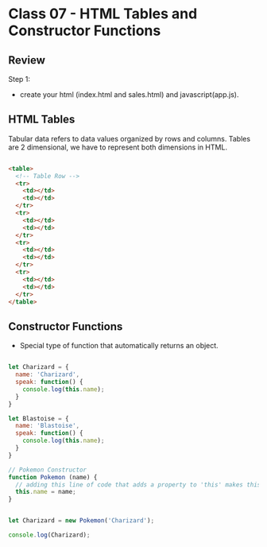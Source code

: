 # Class 07 - HTML Tables and Constructor Functions

## Review

Step 1:

* create your html (index.html and sales.html) and javascript(app.js).

## HTML Tables

Tabular data refers to data values organized by rows and columns.  Tables are 2 dimensional, we have to represent both dimensions in HTML.

```html

<table>
  <!-- Table Row -->
  <tr>
    <td></td>
    <td></td>
  </tr>
  <tr>
    <td></td>
    <td></td>
  </tr>
  <tr>
    <td></td>
    <td></td>
  </tr>
  <tr>
    <td></td>
    <td></td>
  </tr> 
</table>

```

## Constructor Functions

* Special type of function that automatically returns an object.

```javascript

let Charizard = {
  name: 'Charizard',
  speak: function() {
    console.log(this.name);
  }
}

let Blastoise = {
  name: 'Blastoise',
  speak: function() {
    console.log(this.name);
  }
}

// Pokemon Constructor
function Pokemon (name) {
  // adding this line of code that adds a property to 'this' makes this a constructor
  this.name = name;
}


let Charizard = new Pokemon('Charizard');

console.log(Charizard);

```
